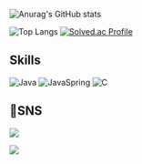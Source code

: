 
![Anurag's GitHub stats](https://github-readme-stats.vercel.app/api?username=MinsFuture&show_icons=dracula&theme=radical) 

![Top Langs](https://github-readme-stats.vercel.app/api/top-langs/?username=MinsFuture&layout=compact&theme=dracula) [![Solved.ac Profile](http://mazassumnida.wtf/api/generate_badge?boj=helloaway)](https://solved.ac/helloaway)


## Skills
![Java](https://img.shields.io/badge/Java-0071C5?style=for-the-badge&logo=intellijidea&logoColor=white) ![JavaSpring](https://img.shields.io/badge/JavaSpring-6DB33F?style=for-the-badge&logo=spring&logoColor=white) ![C](https://img.shields.io/badge/C-A8B9CC?style=for-the-badge&logo=c&logoColor=white)

## SNS
<a href="https://www.instagram.com/xxmin_0/" target="_blank"><img src="https://img.shields.io/badge/Instagram-E4405F?style=flat-square&logo=instagram&logoColor=white">

<a href="mailto:helloaway213@gmail.com" target="_blank"><img src="https://img.shields.io/badge/helloaway213@gmail.com-EA4335?style=flat-square&logo=gmail&logoColor=white">

